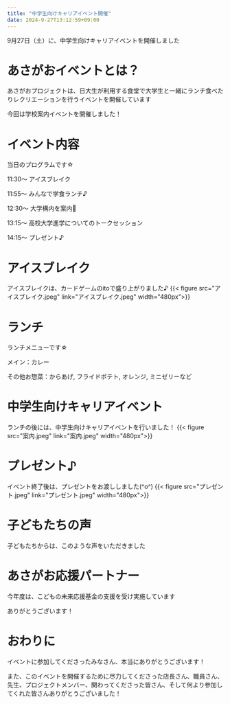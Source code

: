 ```yaml
---
title: "中学生向けキャリアイベント開催"
date: 2024-9-27T13:12:59+09:00
---
```

9月27日（土）に、中学生向けキャリアイベントを開催しました
<!--more-->
# あさがおイベントとは？
あさがおプロジェクトは、日大生が利用する食堂で大学生と一緒にランチ食べたりレクリエーションを行うイベントを開催しています

今回は学校案内イベントを開催しました！

# イベント内容
当日のプログラムです☆

11:30〜 アイスブレイク

11:55〜 みんなで学食ランチ♪

12:30〜 大学構内を案内🏫

13:15〜 高校大学進学についてのトークセッション

14:15〜 プレゼント♪

# アイスブレイク
アイスブレイクは、カードゲームのitoで盛り上がりました♪
{{< figure src="アイスブレイク.jpeg" link="アイスブレイク.jpeg" width="480px">}}

# ランチ
ランチメニューです☆

メイン：カレー

その他お惣菜：からあげ, フライドポテト, オレンジ, ミニゼリーなど

# 中学生向けキャリアイベント
ランチの後には、中学生向けキャリアイベントを行いました！
{{< figure src="案内.jpeg" link="案内.jpeg" width="480px">}}

# プレゼント♪
イベント終了後は、プレゼントをお渡ししました(^o^)
{{< figure src="プレゼント.jpeg" link="プレゼント.jpeg" width="480px">}}

# 子どもたちの声
子どもたちからは、このような声をいただきました

# あさがお応援パートナー
今年度は、こどもの未来応援基金の支援を受け実施しています

ありがとうございます！

# おわりに
イベントに参加してくださったみなさん、本当にありがとうございます！

また、このイベントを開催するために尽力してくださった店長さん、職員さん、先生、プロジェクトメンバー、関わってくださった皆さん、そして何より参加してくれた皆さんありがとうございました！